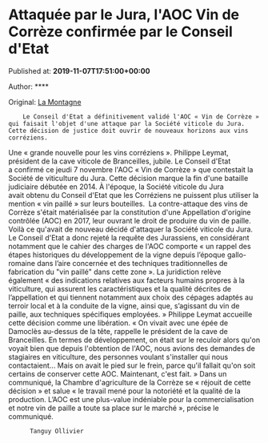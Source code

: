 
# Attaquée par le Jura, l'AOC Vin de Corrèze confirmée par le Conseil d'Etat

Published at: **2019-11-07T17:51:00+00:00**

Author: ****

Original: [La Montagne](https://www.lamontagne.fr/brive-la-gaillarde-19100/actualites/attaquee-par-le-jura-l-aoc-vin-de-correze-confirmee-par-le-conseil-d-etat_13679880/)


        Le Conseil d'Etat a définitivement validé l'AOC « Vin de Corrèze » qui faisait l'objet d'une attaque par la Société viticole du Jura. Cette décision de justice doit ouvrir de nouveaux horizons aux vins corréziens.
      
Une « grande nouvelle pour les vins corréziens ». Philippe Leymat, président de la cave viticole de Branceilles, jubile. Le Conseil d'Etat a confirmé ce jeudi 7 novembre l'AOC « Vin de Corrèze » que contestait la Société de viticulture du Jura.
Cette décision marque la fin d'une bataille judiciaire débutée en 2014. À l'époque, la Société viticole du Jura avait obtenu du Conseil d'Etat que les Corréziens ne puissent plus utiliser la mention « vin paillé » sur leurs bouteilles. 
La contre-attaque des vins de Corrèze s'était matérialisée par la constitution d'une Appellation d'origine contrôlée (AOC) en 2017, leur ouvrant le droit de produire du vin de paille. Voilà ce qu'avait de nouveau décidé d'attaquer la Société viticole du Jura.
Le Conseil d'Etat a donc rejeté la requête des Jurassiens, en considérant notamment que le cahier des charges de l'AOC comporte « un rappel des étapes historiques du développement de la vigne depuis l’époque gallo-romaine dans l’aire concernée et des techniques traditionnelles de fabrication du "vin paillé" dans cette zone ».
La juridiction relève également « des indications relatives aux facteurs humains propres à la viticulture, qui assurent les caractéristiques et la qualité décrites de l’appellation et qui tiennent notamment aux choix des cépages adaptés au terroir local et à la conduite de la vigne, ainsi que, s’agissant du vin de paille, aux techniques spécifiques employées. »
Philippe Leymat accueille cette décision comme une libération. « On vivait avec une épée de Damoclès au-dessus de la tête, rappelle le président de la cave de Branceilles. En termes de développement, on était sur le reculoir alors qu'on voyait bien que depuis l'obtention de l'AOC, nous avions des demandes de stagiaires en viticulture, des personnes voulant s'installer qui nous contactaient... Mais on avait le pied sur le frein, parce qu'il fallait qu'on soit certains de conserver cette AOC. Maintenant, c'est fait. »
Dans un communiqué, la Chambre d'agriculture de la Corrèze se « réjouit de cette décision » et salue « le travail mené pour la notoriété et la qualité de la production. L’AOC est une plus-value indéniable pour la commercialisation et notre vin de paille a toute sa place sur le marché », précise le communiqué. 

        
          Tanguy Ollivier
        
      
